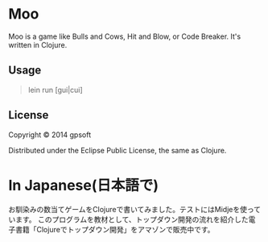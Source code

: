 # Moo

Moo is a game like Bulls and Cows, Hit and Blow, or Code Breaker.
It's written in Clojure.

## Usage

>lein run [gui|cui]

## License

Copyright © 2014 gpsoft

Distributed under the Eclipse Public License, the same as Clojure.

# In Japanese(日本語で)

お馴染みの数当てゲームをClojureで書いてみました。テストにはMidjeを使っています。
このプログラムを教材として、トップダウン開発の流れを紹介した電子書籍「Clojureでトップダウン開発」をアマゾンで販売中です。
